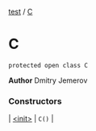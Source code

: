[test](../index.md) / [C](./index.md)

# C

`protected open class C`

**Author**
Dmitry Jemerov

### Constructors

| [&lt;init&gt;](-init-.md) | `C()` |

